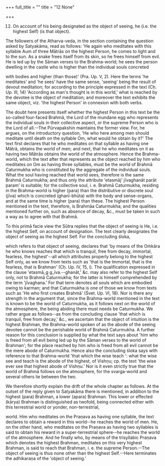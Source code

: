 +++
full_title = ""
title = "12 None"

+++


12. On account of his being designated as the object of seeing, he (i.e. the highest Self) (is that object).

The followers of the Atharva-veda, in the section containing the question asked by Satyakāma, read as follows: 'He again who meditates with this syllable Aum of three Mātrās on the highest Person, he comes to light and to the sun. As a snake frees itself from its skin, so he frees himself from evil. He is led up by the Sāman verses to the Brahma-world; he sees the person dwelling in the castle who is higher than the individual souls concreted

with bodies and higher (than those)' (Pra. Up. V, 2). Here the terms 'he meditates' and 'he sees' have the same sense, 'seeing' being the result of devout meditation; for according to the principle expressed in the text (Cḥ. Up. III, 14) 'According as man's thought is in this world,' what is reached by the devotee is the object of meditation; and moreover the text exhibits the same object, viz. 'the highest Person' in connexion with both verbs.

The doubt here presents itself whether the highest Person in this text be the so-called four-faced Brahmā, the Lord of the mundane egg who represents the individual souls in their collective aspect, or the supreme Person who is the Lord of all.--The Pūrvapakshin maintains the former view. For, he argues, on the introductory question, 'He who here among men should meditate until death on the syllable Om, what would he obtain by it?' The text first declares that he who meditates on that syllable as having one Mātrā, obtains the world of men; and next, that he who meditates on it as having two Mātrās obtains the world of the atmosphere. Hence the Brahma-world, which the text after that represents as the object reached by him who meditates on Om as having three syllables, must be the world of Brahmā Caturmukha who is constituted by the aggregate of the individual souls. What the soul having reached that world sees, therefore is the same Brahmā Caturmukha; and thus only the attribute 'etasmāj' jīvaghanāt parāt param' is suitable; for the collective soul, i. e. Brahmā Caturmukha, residing in the Brahma-world is higher (para) than the distributive or discrete soul (jīva) which is concreted (ghanī-bhūta) with the body and sense-organs, and at the same time is higher (para) than these. The highest Person mentioned in the text, therefore, is Brahmāa Caturmukha; and the qualities mentioned further on, such as absence of decay, &c., must be taken in such a way as to agree with that Brahmā.

To this primā facie view the Sūtra replies that the object of seeing is He, i.e. the highest Self, on account of designation. The text clearly designates the object of seeing as the highest Self. For the concluding śloka,

which refers to that object of seeing, declares that 'by means of the Oṁkāra he who knows reaches that which is tranquil, free from decay, immortal, fearless, the highest'--all which attributes properly belong to the highest Self only, as we know from texts such as 'that is the Immortal, that is the fearless, that is Brahman' (Cḥ. Up. IV, 15, i). The qualification expressed in the clause 'etasmā_g g_īva.--ghanāt,' &c. may also refer to the highest Self only, not to Brahmā Caturmukha; for the latter is himself comprehended by the term 'jīvaghana.' For that term denotes all souls which are embodied owing to karman; and that Caturmukha is one of those we know from texts such as 'He who first creates Brahmā' (Śvet. Up. VI, 18). Nor is there any strength in the argument that, since the Brahma-world mentioned in the text is known to be the world of Caturmukha, as it follows next on the world of the atmosphere, the being abiding there must needs be Caturmukha. We rather argue as follows--as from the concluding clause 'that which is tranquil, free from decay,' &c., we ascertain that the object of intuition is the highest Brahman, the Brahma-world spoken of as the abode of the seeing devotee cannot be the perishable world of Brahmā Caturmukha. A further reason for this conclusion is supplied by what the text says about 'him who is freed from all evil being led up by the Sāman verses to the world of Brahman'; for the place reached by him who is freed from all evil cannot be the mere abode of Caturmukha. Hence also the concluding śloka says with reference to that Brahma-world 'that which the wise teach ': what the wise see and teach is the abode of the highest, of Vishṇu; cp. the text 'the wise ever see that highest abode of Vishṇu.' Nor is it even strictly true that the world of Brahmā follows on the atmosphere, for the svarga-world and several others lie between the two.

We therefore shortly explain the drift of the whole chapter as follows. At the outset of the reply given to Satyakāma there is mentioned, in addition to the highest (para) Brahman, a lower (apara) Brahman. This lower or effected (kārya) Brahman is distinguished as twofold, being connected either with this terrestrial world or yonder, non-terrestrial,

world. Him who meditates on the Praṇava as having one syllable, the text declares to obtain a reward in this world--he reaches the world of men. He, on the other hand, who meditates on the Praṇava as having two syllables is said to obtain his reward in a super-terrestrial sphere--he reaches the world of the atmosphere. And he finally who, by means of the trisyllabic Praṇava which denotes the highest Brahman, meditates on this very highest Brahman, is said to reach that Brahman, i. e. the supreme Person.--The object of seeing is thus none other than the highest Self.--Here terminates the adhikaraṇa of the 'object of seeing.'

